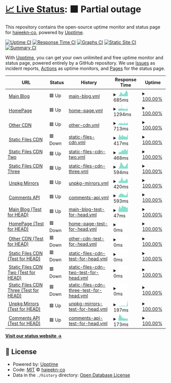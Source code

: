 # [📈 Live Status](https://webstatus.slqwq.cn): <!--live status--> **🟧 Partial outage**

This repository contains the open-source uptime monitor and status page for [hajeekn-co](https://webstatus.slqwq.cn), powered by [Upptime](https://github.com/upptime/upptime).

[![Uptime CI](https://github.com/hajeekn-co/testweb/workflows/Uptime%20CI/badge.svg)](https://github.com/upptime/upptime/actions?query=workflow%3A%22Uptime+CI%22)
[![Response Time CI](https://github.com/hajeekn-co/testweb/workflows/Response%20Time%20CI/badge.svg)](https://github.com/upptime/upptime/actions?query=workflow%3A%22Response+Time+CI%22)
[![Graphs CI](https://github.com/hajeekn-co/testweb/workflows/Graphs%20CI/badge.svg)](https://github.com/upptime/upptime/actions?query=workflow%3A%22Graphs+CI%22)
[![Static Site CI](https://github.com/hajeekn-co/testweb/workflows/Static%20Site%20CI/badge.svg)](https://github.com/upptime/upptime/actions?query=workflow%3A%22Static+Site+CI%22)
[![Summary CI](https://github.com/hajeekn-co/testweb/workflows/Summary%20CI/badge.svg)](https://github.com/upptime/upptime/actions?query=workflow%3A%22Summary+CI%22)

With [Upptime](https://upptime.js.org), you can get your own unlimited and free uptime monitor and status page, powered entirely by a GitHub repository. We use [Issues](https://github.com/hajeekn-co/testweb/issues) as incident reports, [Actions](https://github.com/hajeekn-co/testweb/actions) as uptime monitors, and [Pages](https://webstatus.slqwq.cn) for the status page.

<!--start: status pages-->
<!-- This summary is generated by Upptime (https://github.com/upptime/upptime) -->
<!-- Do not edit this manually, your changes will be overwritten -->
<!-- prettier-ignore -->
| URL | Status | History | Response Time | Uptime |
| --- | ------ | ------- | ------------- | ------ |
| <img alt="" src="https://favicons.githubusercontent.com/blog.slqwq.cn" height="13"> [Main Blog](https://blog.slqwq.cn) | 🟩 Up | [main-blog.yml](https://github.com/hajeekn-co/testweb/commits/HEAD/history/main-blog.yml) | <details><summary><img alt="Response time graph" src="./graphs/main-blog/response-time-week.png" height="20"> 685ms</summary><br><a href="https://webstatus.slqwq.cn/history/main-blog"><img alt="Response time 662" src="https://img.shields.io/endpoint?url=https%3A%2F%2Fraw.githubusercontent.com%2Fhajeekn-co%2Ftestweb%2FHEAD%2Fapi%2Fmain-blog%2Fresponse-time.json"></a><br><a href="https://webstatus.slqwq.cn/history/main-blog"><img alt="24-hour response time 719" src="https://img.shields.io/endpoint?url=https%3A%2F%2Fraw.githubusercontent.com%2Fhajeekn-co%2Ftestweb%2FHEAD%2Fapi%2Fmain-blog%2Fresponse-time-day.json"></a><br><a href="https://webstatus.slqwq.cn/history/main-blog"><img alt="7-day response time 685" src="https://img.shields.io/endpoint?url=https%3A%2F%2Fraw.githubusercontent.com%2Fhajeekn-co%2Ftestweb%2FHEAD%2Fapi%2Fmain-blog%2Fresponse-time-week.json"></a><br><a href="https://webstatus.slqwq.cn/history/main-blog"><img alt="30-day response time 643" src="https://img.shields.io/endpoint?url=https%3A%2F%2Fraw.githubusercontent.com%2Fhajeekn-co%2Ftestweb%2FHEAD%2Fapi%2Fmain-blog%2Fresponse-time-month.json"></a><br><a href="https://webstatus.slqwq.cn/history/main-blog"><img alt="1-year response time 662" src="https://img.shields.io/endpoint?url=https%3A%2F%2Fraw.githubusercontent.com%2Fhajeekn-co%2Ftestweb%2FHEAD%2Fapi%2Fmain-blog%2Fresponse-time-year.json"></a></details> | <details><summary><a href="https://webstatus.slqwq.cn/history/main-blog">100.00%</a></summary><a href="https://webstatus.slqwq.cn/history/main-blog"><img alt="All-time uptime 100.00%" src="https://img.shields.io/endpoint?url=https%3A%2F%2Fraw.githubusercontent.com%2Fhajeekn-co%2Ftestweb%2FHEAD%2Fapi%2Fmain-blog%2Fuptime.json"></a><br><a href="https://webstatus.slqwq.cn/history/main-blog"><img alt="24-hour uptime 100.00%" src="https://img.shields.io/endpoint?url=https%3A%2F%2Fraw.githubusercontent.com%2Fhajeekn-co%2Ftestweb%2FHEAD%2Fapi%2Fmain-blog%2Fuptime-day.json"></a><br><a href="https://webstatus.slqwq.cn/history/main-blog"><img alt="7-day uptime 100.00%" src="https://img.shields.io/endpoint?url=https%3A%2F%2Fraw.githubusercontent.com%2Fhajeekn-co%2Ftestweb%2FHEAD%2Fapi%2Fmain-blog%2Fuptime-week.json"></a><br><a href="https://webstatus.slqwq.cn/history/main-blog"><img alt="30-day uptime 100.00%" src="https://img.shields.io/endpoint?url=https%3A%2F%2Fraw.githubusercontent.com%2Fhajeekn-co%2Ftestweb%2FHEAD%2Fapi%2Fmain-blog%2Fuptime-month.json"></a><br><a href="https://webstatus.slqwq.cn/history/main-blog"><img alt="1-year uptime 100.00%" src="https://img.shields.io/endpoint?url=https%3A%2F%2Fraw.githubusercontent.com%2Fhajeekn-co%2Ftestweb%2FHEAD%2Fapi%2Fmain-blog%2Fuptime-year.json"></a></details>
| <img alt="" src="https://favicons.githubusercontent.com/slqwq.cn" height="13"> [HomePage](https://slqwq.cn) | 🟩 Up | [home-page.yml](https://github.com/hajeekn-co/testweb/commits/HEAD/history/home-page.yml) | <details><summary><img alt="Response time graph" src="./graphs/home-page/response-time-week.png" height="20"> 1294ms</summary><br><a href="https://webstatus.slqwq.cn/history/home-page"><img alt="Response time 1297" src="https://img.shields.io/endpoint?url=https%3A%2F%2Fraw.githubusercontent.com%2Fhajeekn-co%2Ftestweb%2FHEAD%2Fapi%2Fhome-page%2Fresponse-time.json"></a><br><a href="https://webstatus.slqwq.cn/history/home-page"><img alt="24-hour response time 1487" src="https://img.shields.io/endpoint?url=https%3A%2F%2Fraw.githubusercontent.com%2Fhajeekn-co%2Ftestweb%2FHEAD%2Fapi%2Fhome-page%2Fresponse-time-day.json"></a><br><a href="https://webstatus.slqwq.cn/history/home-page"><img alt="7-day response time 1294" src="https://img.shields.io/endpoint?url=https%3A%2F%2Fraw.githubusercontent.com%2Fhajeekn-co%2Ftestweb%2FHEAD%2Fapi%2Fhome-page%2Fresponse-time-week.json"></a><br><a href="https://webstatus.slqwq.cn/history/home-page"><img alt="30-day response time 1351" src="https://img.shields.io/endpoint?url=https%3A%2F%2Fraw.githubusercontent.com%2Fhajeekn-co%2Ftestweb%2FHEAD%2Fapi%2Fhome-page%2Fresponse-time-month.json"></a><br><a href="https://webstatus.slqwq.cn/history/home-page"><img alt="1-year response time 1297" src="https://img.shields.io/endpoint?url=https%3A%2F%2Fraw.githubusercontent.com%2Fhajeekn-co%2Ftestweb%2FHEAD%2Fapi%2Fhome-page%2Fresponse-time-year.json"></a></details> | <details><summary><a href="https://webstatus.slqwq.cn/history/home-page">100.00%</a></summary><a href="https://webstatus.slqwq.cn/history/home-page"><img alt="All-time uptime 100.00%" src="https://img.shields.io/endpoint?url=https%3A%2F%2Fraw.githubusercontent.com%2Fhajeekn-co%2Ftestweb%2FHEAD%2Fapi%2Fhome-page%2Fuptime.json"></a><br><a href="https://webstatus.slqwq.cn/history/home-page"><img alt="24-hour uptime 100.00%" src="https://img.shields.io/endpoint?url=https%3A%2F%2Fraw.githubusercontent.com%2Fhajeekn-co%2Ftestweb%2FHEAD%2Fapi%2Fhome-page%2Fuptime-day.json"></a><br><a href="https://webstatus.slqwq.cn/history/home-page"><img alt="7-day uptime 100.00%" src="https://img.shields.io/endpoint?url=https%3A%2F%2Fraw.githubusercontent.com%2Fhajeekn-co%2Ftestweb%2FHEAD%2Fapi%2Fhome-page%2Fuptime-week.json"></a><br><a href="https://webstatus.slqwq.cn/history/home-page"><img alt="30-day uptime 100.00%" src="https://img.shields.io/endpoint?url=https%3A%2F%2Fraw.githubusercontent.com%2Fhajeekn-co%2Ftestweb%2FHEAD%2Fapi%2Fhome-page%2Fuptime-month.json"></a><br><a href="https://webstatus.slqwq.cn/history/home-page"><img alt="1-year uptime 100.00%" src="https://img.shields.io/endpoint?url=https%3A%2F%2Fraw.githubusercontent.com%2Fhajeekn-co%2Ftestweb%2FHEAD%2Fapi%2Fhome-page%2Fuptime-year.json"></a></details>
| <img alt="" src="https://favicons.githubusercontent.com/moecdn.slqwq.cn" height="13"> [Other CDN](https://moecdn.slqwq.cn) | 🟩 Up | [other-cdn.yml](https://github.com/hajeekn-co/testweb/commits/HEAD/history/other-cdn.yml) | <details><summary><img alt="Response time graph" src="./graphs/other-cdn/response-time-week.png" height="20"> 713ms</summary><br><a href="https://webstatus.slqwq.cn/history/other-cdn"><img alt="Response time 736" src="https://img.shields.io/endpoint?url=https%3A%2F%2Fraw.githubusercontent.com%2Fhajeekn-co%2Ftestweb%2FHEAD%2Fapi%2Fother-cdn%2Fresponse-time.json"></a><br><a href="https://webstatus.slqwq.cn/history/other-cdn"><img alt="24-hour response time 790" src="https://img.shields.io/endpoint?url=https%3A%2F%2Fraw.githubusercontent.com%2Fhajeekn-co%2Ftestweb%2FHEAD%2Fapi%2Fother-cdn%2Fresponse-time-day.json"></a><br><a href="https://webstatus.slqwq.cn/history/other-cdn"><img alt="7-day response time 713" src="https://img.shields.io/endpoint?url=https%3A%2F%2Fraw.githubusercontent.com%2Fhajeekn-co%2Ftestweb%2FHEAD%2Fapi%2Fother-cdn%2Fresponse-time-week.json"></a><br><a href="https://webstatus.slqwq.cn/history/other-cdn"><img alt="30-day response time 689" src="https://img.shields.io/endpoint?url=https%3A%2F%2Fraw.githubusercontent.com%2Fhajeekn-co%2Ftestweb%2FHEAD%2Fapi%2Fother-cdn%2Fresponse-time-month.json"></a><br><a href="https://webstatus.slqwq.cn/history/other-cdn"><img alt="1-year response time 736" src="https://img.shields.io/endpoint?url=https%3A%2F%2Fraw.githubusercontent.com%2Fhajeekn-co%2Ftestweb%2FHEAD%2Fapi%2Fother-cdn%2Fresponse-time-year.json"></a></details> | <details><summary><a href="https://webstatus.slqwq.cn/history/other-cdn">100.00%</a></summary><a href="https://webstatus.slqwq.cn/history/other-cdn"><img alt="All-time uptime 100.00%" src="https://img.shields.io/endpoint?url=https%3A%2F%2Fraw.githubusercontent.com%2Fhajeekn-co%2Ftestweb%2FHEAD%2Fapi%2Fother-cdn%2Fuptime.json"></a><br><a href="https://webstatus.slqwq.cn/history/other-cdn"><img alt="24-hour uptime 100.00%" src="https://img.shields.io/endpoint?url=https%3A%2F%2Fraw.githubusercontent.com%2Fhajeekn-co%2Ftestweb%2FHEAD%2Fapi%2Fother-cdn%2Fuptime-day.json"></a><br><a href="https://webstatus.slqwq.cn/history/other-cdn"><img alt="7-day uptime 100.00%" src="https://img.shields.io/endpoint?url=https%3A%2F%2Fraw.githubusercontent.com%2Fhajeekn-co%2Ftestweb%2FHEAD%2Fapi%2Fother-cdn%2Fuptime-week.json"></a><br><a href="https://webstatus.slqwq.cn/history/other-cdn"><img alt="30-day uptime 100.00%" src="https://img.shields.io/endpoint?url=https%3A%2F%2Fraw.githubusercontent.com%2Fhajeekn-co%2Ftestweb%2FHEAD%2Fapi%2Fother-cdn%2Fuptime-month.json"></a><br><a href="https://webstatus.slqwq.cn/history/other-cdn"><img alt="1-year uptime 100.00%" src="https://img.shields.io/endpoint?url=https%3A%2F%2Fraw.githubusercontent.com%2Fhajeekn-co%2Ftestweb%2FHEAD%2Fapi%2Fother-cdn%2Fuptime-year.json"></a></details>
| <img alt="" src="https://favicons.githubusercontent.com/static.slqwq.cn" height="13"> [Static Files CDN](https://static.slqwq.cn) | 🟥 Down | [static-files-cdn.yml](https://github.com/hajeekn-co/testweb/commits/HEAD/history/static-files-cdn.yml) | <details><summary><img alt="Response time graph" src="./graphs/static-files-cdn/response-time-week.png" height="20"> 417ms</summary><br><a href="https://webstatus.slqwq.cn/history/static-files-cdn"><img alt="Response time 601" src="https://img.shields.io/endpoint?url=https%3A%2F%2Fraw.githubusercontent.com%2Fhajeekn-co%2Ftestweb%2FHEAD%2Fapi%2Fstatic-files-cdn%2Fresponse-time.json"></a><br><a href="https://webstatus.slqwq.cn/history/static-files-cdn"><img alt="24-hour response time 630" src="https://img.shields.io/endpoint?url=https%3A%2F%2Fraw.githubusercontent.com%2Fhajeekn-co%2Ftestweb%2FHEAD%2Fapi%2Fstatic-files-cdn%2Fresponse-time-day.json"></a><br><a href="https://webstatus.slqwq.cn/history/static-files-cdn"><img alt="7-day response time 417" src="https://img.shields.io/endpoint?url=https%3A%2F%2Fraw.githubusercontent.com%2Fhajeekn-co%2Ftestweb%2FHEAD%2Fapi%2Fstatic-files-cdn%2Fresponse-time-week.json"></a><br><a href="https://webstatus.slqwq.cn/history/static-files-cdn"><img alt="30-day response time 545" src="https://img.shields.io/endpoint?url=https%3A%2F%2Fraw.githubusercontent.com%2Fhajeekn-co%2Ftestweb%2FHEAD%2Fapi%2Fstatic-files-cdn%2Fresponse-time-month.json"></a><br><a href="https://webstatus.slqwq.cn/history/static-files-cdn"><img alt="1-year response time 601" src="https://img.shields.io/endpoint?url=https%3A%2F%2Fraw.githubusercontent.com%2Fhajeekn-co%2Ftestweb%2FHEAD%2Fapi%2Fstatic-files-cdn%2Fresponse-time-year.json"></a></details> | <details><summary><a href="https://webstatus.slqwq.cn/history/static-files-cdn">100.00%</a></summary><a href="https://webstatus.slqwq.cn/history/static-files-cdn"><img alt="All-time uptime 100.00%" src="https://img.shields.io/endpoint?url=https%3A%2F%2Fraw.githubusercontent.com%2Fhajeekn-co%2Ftestweb%2FHEAD%2Fapi%2Fstatic-files-cdn%2Fuptime.json"></a><br><a href="https://webstatus.slqwq.cn/history/static-files-cdn"><img alt="24-hour uptime 100.00%" src="https://img.shields.io/endpoint?url=https%3A%2F%2Fraw.githubusercontent.com%2Fhajeekn-co%2Ftestweb%2FHEAD%2Fapi%2Fstatic-files-cdn%2Fuptime-day.json"></a><br><a href="https://webstatus.slqwq.cn/history/static-files-cdn"><img alt="7-day uptime 100.00%" src="https://img.shields.io/endpoint?url=https%3A%2F%2Fraw.githubusercontent.com%2Fhajeekn-co%2Ftestweb%2FHEAD%2Fapi%2Fstatic-files-cdn%2Fuptime-week.json"></a><br><a href="https://webstatus.slqwq.cn/history/static-files-cdn"><img alt="30-day uptime 100.00%" src="https://img.shields.io/endpoint?url=https%3A%2F%2Fraw.githubusercontent.com%2Fhajeekn-co%2Ftestweb%2FHEAD%2Fapi%2Fstatic-files-cdn%2Fuptime-month.json"></a><br><a href="https://webstatus.slqwq.cn/history/static-files-cdn"><img alt="1-year uptime 100.00%" src="https://img.shields.io/endpoint?url=https%3A%2F%2Fraw.githubusercontent.com%2Fhajeekn-co%2Ftestweb%2FHEAD%2Fapi%2Fstatic-files-cdn%2Fuptime-year.json"></a></details>
| <img alt="" src="https://favicons.githubusercontent.com/static-2.slqwq.cn" height="13"> [Static Files CDN Two](https://static-2.slqwq.cn) | 🟩 Up | [static-files-cdn-two.yml](https://github.com/hajeekn-co/testweb/commits/HEAD/history/static-files-cdn-two.yml) | <details><summary><img alt="Response time graph" src="./graphs/static-files-cdn-two/response-time-week.png" height="20"> 468ms</summary><br><a href="https://webstatus.slqwq.cn/history/static-files-cdn-two"><img alt="Response time 644" src="https://img.shields.io/endpoint?url=https%3A%2F%2Fraw.githubusercontent.com%2Fhajeekn-co%2Ftestweb%2FHEAD%2Fapi%2Fstatic-files-cdn-two%2Fresponse-time.json"></a><br><a href="https://webstatus.slqwq.cn/history/static-files-cdn-two"><img alt="24-hour response time 711" src="https://img.shields.io/endpoint?url=https%3A%2F%2Fraw.githubusercontent.com%2Fhajeekn-co%2Ftestweb%2FHEAD%2Fapi%2Fstatic-files-cdn-two%2Fresponse-time-day.json"></a><br><a href="https://webstatus.slqwq.cn/history/static-files-cdn-two"><img alt="7-day response time 468" src="https://img.shields.io/endpoint?url=https%3A%2F%2Fraw.githubusercontent.com%2Fhajeekn-co%2Ftestweb%2FHEAD%2Fapi%2Fstatic-files-cdn-two%2Fresponse-time-week.json"></a><br><a href="https://webstatus.slqwq.cn/history/static-files-cdn-two"><img alt="30-day response time 599" src="https://img.shields.io/endpoint?url=https%3A%2F%2Fraw.githubusercontent.com%2Fhajeekn-co%2Ftestweb%2FHEAD%2Fapi%2Fstatic-files-cdn-two%2Fresponse-time-month.json"></a><br><a href="https://webstatus.slqwq.cn/history/static-files-cdn-two"><img alt="1-year response time 644" src="https://img.shields.io/endpoint?url=https%3A%2F%2Fraw.githubusercontent.com%2Fhajeekn-co%2Ftestweb%2FHEAD%2Fapi%2Fstatic-files-cdn-two%2Fresponse-time-year.json"></a></details> | <details><summary><a href="https://webstatus.slqwq.cn/history/static-files-cdn-two">100.00%</a></summary><a href="https://webstatus.slqwq.cn/history/static-files-cdn-two"><img alt="All-time uptime 100.00%" src="https://img.shields.io/endpoint?url=https%3A%2F%2Fraw.githubusercontent.com%2Fhajeekn-co%2Ftestweb%2FHEAD%2Fapi%2Fstatic-files-cdn-two%2Fuptime.json"></a><br><a href="https://webstatus.slqwq.cn/history/static-files-cdn-two"><img alt="24-hour uptime 100.00%" src="https://img.shields.io/endpoint?url=https%3A%2F%2Fraw.githubusercontent.com%2Fhajeekn-co%2Ftestweb%2FHEAD%2Fapi%2Fstatic-files-cdn-two%2Fuptime-day.json"></a><br><a href="https://webstatus.slqwq.cn/history/static-files-cdn-two"><img alt="7-day uptime 100.00%" src="https://img.shields.io/endpoint?url=https%3A%2F%2Fraw.githubusercontent.com%2Fhajeekn-co%2Ftestweb%2FHEAD%2Fapi%2Fstatic-files-cdn-two%2Fuptime-week.json"></a><br><a href="https://webstatus.slqwq.cn/history/static-files-cdn-two"><img alt="30-day uptime 100.00%" src="https://img.shields.io/endpoint?url=https%3A%2F%2Fraw.githubusercontent.com%2Fhajeekn-co%2Ftestweb%2FHEAD%2Fapi%2Fstatic-files-cdn-two%2Fuptime-month.json"></a><br><a href="https://webstatus.slqwq.cn/history/static-files-cdn-two"><img alt="1-year uptime 100.00%" src="https://img.shields.io/endpoint?url=https%3A%2F%2Fraw.githubusercontent.com%2Fhajeekn-co%2Ftestweb%2FHEAD%2Fapi%2Fstatic-files-cdn-two%2Fuptime-year.json"></a></details>
| <img alt="" src="https://favicons.githubusercontent.com/static-3.slqwq.cn" height="13"> [Static Files CDN Three](https://static-3.slqwq.cn) | 🟩 Up | [static-files-cdn-three.yml](https://github.com/hajeekn-co/testweb/commits/HEAD/history/static-files-cdn-three.yml) | <details><summary><img alt="Response time graph" src="./graphs/static-files-cdn-three/response-time-week.png" height="20"> 594ms</summary><br><a href="https://webstatus.slqwq.cn/history/static-files-cdn-three"><img alt="Response time 499" src="https://img.shields.io/endpoint?url=https%3A%2F%2Fraw.githubusercontent.com%2Fhajeekn-co%2Ftestweb%2FHEAD%2Fapi%2Fstatic-files-cdn-three%2Fresponse-time.json"></a><br><a href="https://webstatus.slqwq.cn/history/static-files-cdn-three"><img alt="24-hour response time 895" src="https://img.shields.io/endpoint?url=https%3A%2F%2Fraw.githubusercontent.com%2Fhajeekn-co%2Ftestweb%2FHEAD%2Fapi%2Fstatic-files-cdn-three%2Fresponse-time-day.json"></a><br><a href="https://webstatus.slqwq.cn/history/static-files-cdn-three"><img alt="7-day response time 594" src="https://img.shields.io/endpoint?url=https%3A%2F%2Fraw.githubusercontent.com%2Fhajeekn-co%2Ftestweb%2FHEAD%2Fapi%2Fstatic-files-cdn-three%2Fresponse-time-week.json"></a><br><a href="https://webstatus.slqwq.cn/history/static-files-cdn-three"><img alt="30-day response time 460" src="https://img.shields.io/endpoint?url=https%3A%2F%2Fraw.githubusercontent.com%2Fhajeekn-co%2Ftestweb%2FHEAD%2Fapi%2Fstatic-files-cdn-three%2Fresponse-time-month.json"></a><br><a href="https://webstatus.slqwq.cn/history/static-files-cdn-three"><img alt="1-year response time 499" src="https://img.shields.io/endpoint?url=https%3A%2F%2Fraw.githubusercontent.com%2Fhajeekn-co%2Ftestweb%2FHEAD%2Fapi%2Fstatic-files-cdn-three%2Fresponse-time-year.json"></a></details> | <details><summary><a href="https://webstatus.slqwq.cn/history/static-files-cdn-three">100.00%</a></summary><a href="https://webstatus.slqwq.cn/history/static-files-cdn-three"><img alt="All-time uptime 100.00%" src="https://img.shields.io/endpoint?url=https%3A%2F%2Fraw.githubusercontent.com%2Fhajeekn-co%2Ftestweb%2FHEAD%2Fapi%2Fstatic-files-cdn-three%2Fuptime.json"></a><br><a href="https://webstatus.slqwq.cn/history/static-files-cdn-three"><img alt="24-hour uptime 100.00%" src="https://img.shields.io/endpoint?url=https%3A%2F%2Fraw.githubusercontent.com%2Fhajeekn-co%2Ftestweb%2FHEAD%2Fapi%2Fstatic-files-cdn-three%2Fuptime-day.json"></a><br><a href="https://webstatus.slqwq.cn/history/static-files-cdn-three"><img alt="7-day uptime 100.00%" src="https://img.shields.io/endpoint?url=https%3A%2F%2Fraw.githubusercontent.com%2Fhajeekn-co%2Ftestweb%2FHEAD%2Fapi%2Fstatic-files-cdn-three%2Fuptime-week.json"></a><br><a href="https://webstatus.slqwq.cn/history/static-files-cdn-three"><img alt="30-day uptime 100.00%" src="https://img.shields.io/endpoint?url=https%3A%2F%2Fraw.githubusercontent.com%2Fhajeekn-co%2Ftestweb%2FHEAD%2Fapi%2Fstatic-files-cdn-three%2Fuptime-month.json"></a><br><a href="https://webstatus.slqwq.cn/history/static-files-cdn-three"><img alt="1-year uptime 100.00%" src="https://img.shields.io/endpoint?url=https%3A%2F%2Fraw.githubusercontent.com%2Fhajeekn-co%2Ftestweb%2FHEAD%2Fapi%2Fstatic-files-cdn-three%2Fuptime-year.json"></a></details>
| <img alt="" src="https://favicons.githubusercontent.com/unpkg.slqwq.cn" height="13"> [Unpkg Mirrors](https://unpkg.slqwq.cn) | 🟩 Up | [unpkg-mirrors.yml](https://github.com/hajeekn-co/testweb/commits/HEAD/history/unpkg-mirrors.yml) | <details><summary><img alt="Response time graph" src="./graphs/unpkg-mirrors/response-time-week.png" height="20"> 420ms</summary><br><a href="https://webstatus.slqwq.cn/history/unpkg-mirrors"><img alt="Response time 493" src="https://img.shields.io/endpoint?url=https%3A%2F%2Fraw.githubusercontent.com%2Fhajeekn-co%2Ftestweb%2FHEAD%2Fapi%2Funpkg-mirrors%2Fresponse-time.json"></a><br><a href="https://webstatus.slqwq.cn/history/unpkg-mirrors"><img alt="24-hour response time 364" src="https://img.shields.io/endpoint?url=https%3A%2F%2Fraw.githubusercontent.com%2Fhajeekn-co%2Ftestweb%2FHEAD%2Fapi%2Funpkg-mirrors%2Fresponse-time-day.json"></a><br><a href="https://webstatus.slqwq.cn/history/unpkg-mirrors"><img alt="7-day response time 420" src="https://img.shields.io/endpoint?url=https%3A%2F%2Fraw.githubusercontent.com%2Fhajeekn-co%2Ftestweb%2FHEAD%2Fapi%2Funpkg-mirrors%2Fresponse-time-week.json"></a><br><a href="https://webstatus.slqwq.cn/history/unpkg-mirrors"><img alt="30-day response time 471" src="https://img.shields.io/endpoint?url=https%3A%2F%2Fraw.githubusercontent.com%2Fhajeekn-co%2Ftestweb%2FHEAD%2Fapi%2Funpkg-mirrors%2Fresponse-time-month.json"></a><br><a href="https://webstatus.slqwq.cn/history/unpkg-mirrors"><img alt="1-year response time 493" src="https://img.shields.io/endpoint?url=https%3A%2F%2Fraw.githubusercontent.com%2Fhajeekn-co%2Ftestweb%2FHEAD%2Fapi%2Funpkg-mirrors%2Fresponse-time-year.json"></a></details> | <details><summary><a href="https://webstatus.slqwq.cn/history/unpkg-mirrors">100.00%</a></summary><a href="https://webstatus.slqwq.cn/history/unpkg-mirrors"><img alt="All-time uptime 100.00%" src="https://img.shields.io/endpoint?url=https%3A%2F%2Fraw.githubusercontent.com%2Fhajeekn-co%2Ftestweb%2FHEAD%2Fapi%2Funpkg-mirrors%2Fuptime.json"></a><br><a href="https://webstatus.slqwq.cn/history/unpkg-mirrors"><img alt="24-hour uptime 100.00%" src="https://img.shields.io/endpoint?url=https%3A%2F%2Fraw.githubusercontent.com%2Fhajeekn-co%2Ftestweb%2FHEAD%2Fapi%2Funpkg-mirrors%2Fuptime-day.json"></a><br><a href="https://webstatus.slqwq.cn/history/unpkg-mirrors"><img alt="7-day uptime 100.00%" src="https://img.shields.io/endpoint?url=https%3A%2F%2Fraw.githubusercontent.com%2Fhajeekn-co%2Ftestweb%2FHEAD%2Fapi%2Funpkg-mirrors%2Fuptime-week.json"></a><br><a href="https://webstatus.slqwq.cn/history/unpkg-mirrors"><img alt="30-day uptime 100.00%" src="https://img.shields.io/endpoint?url=https%3A%2F%2Fraw.githubusercontent.com%2Fhajeekn-co%2Ftestweb%2FHEAD%2Fapi%2Funpkg-mirrors%2Fuptime-month.json"></a><br><a href="https://webstatus.slqwq.cn/history/unpkg-mirrors"><img alt="1-year uptime 100.00%" src="https://img.shields.io/endpoint?url=https%3A%2F%2Fraw.githubusercontent.com%2Fhajeekn-co%2Ftestweb%2FHEAD%2Fapi%2Funpkg-mirrors%2Fuptime-year.json"></a></details>
| <img alt="" src="https://favicons.githubusercontent.com/comments.api.slqwq.cn" height="13"> [Comments API](https://comments.api.slqwq.cn) | 🟩 Up | [comments-api.yml](https://github.com/hajeekn-co/testweb/commits/HEAD/history/comments-api.yml) | <details><summary><img alt="Response time graph" src="./graphs/comments-api/response-time-week.png" height="20"> 593ms</summary><br><a href="https://webstatus.slqwq.cn/history/comments-api"><img alt="Response time 2011" src="https://img.shields.io/endpoint?url=https%3A%2F%2Fraw.githubusercontent.com%2Fhajeekn-co%2Ftestweb%2FHEAD%2Fapi%2Fcomments-api%2Fresponse-time.json"></a><br><a href="https://webstatus.slqwq.cn/history/comments-api"><img alt="24-hour response time 1041" src="https://img.shields.io/endpoint?url=https%3A%2F%2Fraw.githubusercontent.com%2Fhajeekn-co%2Ftestweb%2FHEAD%2Fapi%2Fcomments-api%2Fresponse-time-day.json"></a><br><a href="https://webstatus.slqwq.cn/history/comments-api"><img alt="7-day response time 593" src="https://img.shields.io/endpoint?url=https%3A%2F%2Fraw.githubusercontent.com%2Fhajeekn-co%2Ftestweb%2FHEAD%2Fapi%2Fcomments-api%2Fresponse-time-week.json"></a><br><a href="https://webstatus.slqwq.cn/history/comments-api"><img alt="30-day response time 1778" src="https://img.shields.io/endpoint?url=https%3A%2F%2Fraw.githubusercontent.com%2Fhajeekn-co%2Ftestweb%2FHEAD%2Fapi%2Fcomments-api%2Fresponse-time-month.json"></a><br><a href="https://webstatus.slqwq.cn/history/comments-api"><img alt="1-year response time 2011" src="https://img.shields.io/endpoint?url=https%3A%2F%2Fraw.githubusercontent.com%2Fhajeekn-co%2Ftestweb%2FHEAD%2Fapi%2Fcomments-api%2Fresponse-time-year.json"></a></details> | <details><summary><a href="https://webstatus.slqwq.cn/history/comments-api">100.00%</a></summary><a href="https://webstatus.slqwq.cn/history/comments-api"><img alt="All-time uptime 100.00%" src="https://img.shields.io/endpoint?url=https%3A%2F%2Fraw.githubusercontent.com%2Fhajeekn-co%2Ftestweb%2FHEAD%2Fapi%2Fcomments-api%2Fuptime.json"></a><br><a href="https://webstatus.slqwq.cn/history/comments-api"><img alt="24-hour uptime 100.00%" src="https://img.shields.io/endpoint?url=https%3A%2F%2Fraw.githubusercontent.com%2Fhajeekn-co%2Ftestweb%2FHEAD%2Fapi%2Fcomments-api%2Fuptime-day.json"></a><br><a href="https://webstatus.slqwq.cn/history/comments-api"><img alt="7-day uptime 100.00%" src="https://img.shields.io/endpoint?url=https%3A%2F%2Fraw.githubusercontent.com%2Fhajeekn-co%2Ftestweb%2FHEAD%2Fapi%2Fcomments-api%2Fuptime-week.json"></a><br><a href="https://webstatus.slqwq.cn/history/comments-api"><img alt="30-day uptime 100.00%" src="https://img.shields.io/endpoint?url=https%3A%2F%2Fraw.githubusercontent.com%2Fhajeekn-co%2Ftestweb%2FHEAD%2Fapi%2Fcomments-api%2Fuptime-month.json"></a><br><a href="https://webstatus.slqwq.cn/history/comments-api"><img alt="1-year uptime 100.00%" src="https://img.shields.io/endpoint?url=https%3A%2F%2Fraw.githubusercontent.com%2Fhajeekn-co%2Ftestweb%2FHEAD%2Fapi%2Fcomments-api%2Fuptime-year.json"></a></details>
| <img alt="" src="https://favicons.githubusercontent.com/blog.slqwq.cn" height="13"> [Main Blog (Test for HEAD)](https://blog.slqwq.cn) | 🟩 Up | [main-blog-test-for-head.yml](https://github.com/hajeekn-co/testweb/commits/HEAD/history/main-blog-test-for-head.yml) | <details><summary><img alt="Response time graph" src="./graphs/main-blog-test-for-head/response-time-week.png" height="20"> 47ms</summary><br><a href="https://webstatus.slqwq.cn/history/main-blog-test-for-head"><img alt="Response time 59" src="https://img.shields.io/endpoint?url=https%3A%2F%2Fraw.githubusercontent.com%2Fhajeekn-co%2Ftestweb%2FHEAD%2Fapi%2Fmain-blog-test-for-head%2Fresponse-time.json"></a><br><a href="https://webstatus.slqwq.cn/history/main-blog-test-for-head"><img alt="24-hour response time 44" src="https://img.shields.io/endpoint?url=https%3A%2F%2Fraw.githubusercontent.com%2Fhajeekn-co%2Ftestweb%2FHEAD%2Fapi%2Fmain-blog-test-for-head%2Fresponse-time-day.json"></a><br><a href="https://webstatus.slqwq.cn/history/main-blog-test-for-head"><img alt="7-day response time 47" src="https://img.shields.io/endpoint?url=https%3A%2F%2Fraw.githubusercontent.com%2Fhajeekn-co%2Ftestweb%2FHEAD%2Fapi%2Fmain-blog-test-for-head%2Fresponse-time-week.json"></a><br><a href="https://webstatus.slqwq.cn/history/main-blog-test-for-head"><img alt="30-day response time 51" src="https://img.shields.io/endpoint?url=https%3A%2F%2Fraw.githubusercontent.com%2Fhajeekn-co%2Ftestweb%2FHEAD%2Fapi%2Fmain-blog-test-for-head%2Fresponse-time-month.json"></a><br><a href="https://webstatus.slqwq.cn/history/main-blog-test-for-head"><img alt="1-year response time 59" src="https://img.shields.io/endpoint?url=https%3A%2F%2Fraw.githubusercontent.com%2Fhajeekn-co%2Ftestweb%2FHEAD%2Fapi%2Fmain-blog-test-for-head%2Fresponse-time-year.json"></a></details> | <details><summary><a href="https://webstatus.slqwq.cn/history/main-blog-test-for-head">100.00%</a></summary><a href="https://webstatus.slqwq.cn/history/main-blog-test-for-head"><img alt="All-time uptime 100.00%" src="https://img.shields.io/endpoint?url=https%3A%2F%2Fraw.githubusercontent.com%2Fhajeekn-co%2Ftestweb%2FHEAD%2Fapi%2Fmain-blog-test-for-head%2Fuptime.json"></a><br><a href="https://webstatus.slqwq.cn/history/main-blog-test-for-head"><img alt="24-hour uptime 100.00%" src="https://img.shields.io/endpoint?url=https%3A%2F%2Fraw.githubusercontent.com%2Fhajeekn-co%2Ftestweb%2FHEAD%2Fapi%2Fmain-blog-test-for-head%2Fuptime-day.json"></a><br><a href="https://webstatus.slqwq.cn/history/main-blog-test-for-head"><img alt="7-day uptime 100.00%" src="https://img.shields.io/endpoint?url=https%3A%2F%2Fraw.githubusercontent.com%2Fhajeekn-co%2Ftestweb%2FHEAD%2Fapi%2Fmain-blog-test-for-head%2Fuptime-week.json"></a><br><a href="https://webstatus.slqwq.cn/history/main-blog-test-for-head"><img alt="30-day uptime 100.00%" src="https://img.shields.io/endpoint?url=https%3A%2F%2Fraw.githubusercontent.com%2Fhajeekn-co%2Ftestweb%2FHEAD%2Fapi%2Fmain-blog-test-for-head%2Fuptime-month.json"></a><br><a href="https://webstatus.slqwq.cn/history/main-blog-test-for-head"><img alt="1-year uptime 100.00%" src="https://img.shields.io/endpoint?url=https%3A%2F%2Fraw.githubusercontent.com%2Fhajeekn-co%2Ftestweb%2FHEAD%2Fapi%2Fmain-blog-test-for-head%2Fuptime-year.json"></a></details>
| <img alt="" src="https://favicons.githubusercontent.com/slqwq.cn" height="13"> [HomePage (Test for HEAD)](https://slqwq.cn) | 🟥 Down | [home-page-test-for-head.yml](https://github.com/hajeekn-co/testweb/commits/HEAD/history/home-page-test-for-head.yml) | <details><summary><img alt="Response time graph" src="./graphs/home-page-test-for-head/response-time-week.png" height="20"> 0ms</summary><br><a href="https://webstatus.slqwq.cn/history/home-page-test-for-head"><img alt="Response time 0" src="https://img.shields.io/endpoint?url=https%3A%2F%2Fraw.githubusercontent.com%2Fhajeekn-co%2Ftestweb%2FHEAD%2Fapi%2Fhome-page-test-for-head%2Fresponse-time.json"></a><br><a href="https://webstatus.slqwq.cn/history/home-page-test-for-head"><img alt="24-hour response time 0" src="https://img.shields.io/endpoint?url=https%3A%2F%2Fraw.githubusercontent.com%2Fhajeekn-co%2Ftestweb%2FHEAD%2Fapi%2Fhome-page-test-for-head%2Fresponse-time-day.json"></a><br><a href="https://webstatus.slqwq.cn/history/home-page-test-for-head"><img alt="7-day response time 0" src="https://img.shields.io/endpoint?url=https%3A%2F%2Fraw.githubusercontent.com%2Fhajeekn-co%2Ftestweb%2FHEAD%2Fapi%2Fhome-page-test-for-head%2Fresponse-time-week.json"></a><br><a href="https://webstatus.slqwq.cn/history/home-page-test-for-head"><img alt="30-day response time 0" src="https://img.shields.io/endpoint?url=https%3A%2F%2Fraw.githubusercontent.com%2Fhajeekn-co%2Ftestweb%2FHEAD%2Fapi%2Fhome-page-test-for-head%2Fresponse-time-month.json"></a><br><a href="https://webstatus.slqwq.cn/history/home-page-test-for-head"><img alt="1-year response time 0" src="https://img.shields.io/endpoint?url=https%3A%2F%2Fraw.githubusercontent.com%2Fhajeekn-co%2Ftestweb%2FHEAD%2Fapi%2Fhome-page-test-for-head%2Fresponse-time-year.json"></a></details> | <details><summary><a href="https://webstatus.slqwq.cn/history/home-page-test-for-head">100.00%</a></summary><a href="https://webstatus.slqwq.cn/history/home-page-test-for-head"><img alt="All-time uptime 100.00%" src="https://img.shields.io/endpoint?url=https%3A%2F%2Fraw.githubusercontent.com%2Fhajeekn-co%2Ftestweb%2FHEAD%2Fapi%2Fhome-page-test-for-head%2Fuptime.json"></a><br><a href="https://webstatus.slqwq.cn/history/home-page-test-for-head"><img alt="24-hour uptime 100.00%" src="https://img.shields.io/endpoint?url=https%3A%2F%2Fraw.githubusercontent.com%2Fhajeekn-co%2Ftestweb%2FHEAD%2Fapi%2Fhome-page-test-for-head%2Fuptime-day.json"></a><br><a href="https://webstatus.slqwq.cn/history/home-page-test-for-head"><img alt="7-day uptime 100.00%" src="https://img.shields.io/endpoint?url=https%3A%2F%2Fraw.githubusercontent.com%2Fhajeekn-co%2Ftestweb%2FHEAD%2Fapi%2Fhome-page-test-for-head%2Fuptime-week.json"></a><br><a href="https://webstatus.slqwq.cn/history/home-page-test-for-head"><img alt="30-day uptime 100.00%" src="https://img.shields.io/endpoint?url=https%3A%2F%2Fraw.githubusercontent.com%2Fhajeekn-co%2Ftestweb%2FHEAD%2Fapi%2Fhome-page-test-for-head%2Fuptime-month.json"></a><br><a href="https://webstatus.slqwq.cn/history/home-page-test-for-head"><img alt="1-year uptime 100.00%" src="https://img.shields.io/endpoint?url=https%3A%2F%2Fraw.githubusercontent.com%2Fhajeekn-co%2Ftestweb%2FHEAD%2Fapi%2Fhome-page-test-for-head%2Fuptime-year.json"></a></details>
| <img alt="" src="https://favicons.githubusercontent.com/moecdn.slqwq.cn" height="13"> [Other CDN (Test for HEAD)](https://moecdn.slqwq.cn) | 🟥 Down | [other-cdn-test-for-head.yml](https://github.com/hajeekn-co/testweb/commits/HEAD/history/other-cdn-test-for-head.yml) | <details><summary><img alt="Response time graph" src="./graphs/other-cdn-test-for-head/response-time-week.png" height="20"> 0ms</summary><br><a href="https://webstatus.slqwq.cn/history/other-cdn-test-for-head"><img alt="Response time 119" src="https://img.shields.io/endpoint?url=https%3A%2F%2Fraw.githubusercontent.com%2Fhajeekn-co%2Ftestweb%2FHEAD%2Fapi%2Fother-cdn-test-for-head%2Fresponse-time.json"></a><br><a href="https://webstatus.slqwq.cn/history/other-cdn-test-for-head"><img alt="24-hour response time 0" src="https://img.shields.io/endpoint?url=https%3A%2F%2Fraw.githubusercontent.com%2Fhajeekn-co%2Ftestweb%2FHEAD%2Fapi%2Fother-cdn-test-for-head%2Fresponse-time-day.json"></a><br><a href="https://webstatus.slqwq.cn/history/other-cdn-test-for-head"><img alt="7-day response time 0" src="https://img.shields.io/endpoint?url=https%3A%2F%2Fraw.githubusercontent.com%2Fhajeekn-co%2Ftestweb%2FHEAD%2Fapi%2Fother-cdn-test-for-head%2Fresponse-time-week.json"></a><br><a href="https://webstatus.slqwq.cn/history/other-cdn-test-for-head"><img alt="30-day response time 0" src="https://img.shields.io/endpoint?url=https%3A%2F%2Fraw.githubusercontent.com%2Fhajeekn-co%2Ftestweb%2FHEAD%2Fapi%2Fother-cdn-test-for-head%2Fresponse-time-month.json"></a><br><a href="https://webstatus.slqwq.cn/history/other-cdn-test-for-head"><img alt="1-year response time 119" src="https://img.shields.io/endpoint?url=https%3A%2F%2Fraw.githubusercontent.com%2Fhajeekn-co%2Ftestweb%2FHEAD%2Fapi%2Fother-cdn-test-for-head%2Fresponse-time-year.json"></a></details> | <details><summary><a href="https://webstatus.slqwq.cn/history/other-cdn-test-for-head">100.00%</a></summary><a href="https://webstatus.slqwq.cn/history/other-cdn-test-for-head"><img alt="All-time uptime 100.00%" src="https://img.shields.io/endpoint?url=https%3A%2F%2Fraw.githubusercontent.com%2Fhajeekn-co%2Ftestweb%2FHEAD%2Fapi%2Fother-cdn-test-for-head%2Fuptime.json"></a><br><a href="https://webstatus.slqwq.cn/history/other-cdn-test-for-head"><img alt="24-hour uptime 100.00%" src="https://img.shields.io/endpoint?url=https%3A%2F%2Fraw.githubusercontent.com%2Fhajeekn-co%2Ftestweb%2FHEAD%2Fapi%2Fother-cdn-test-for-head%2Fuptime-day.json"></a><br><a href="https://webstatus.slqwq.cn/history/other-cdn-test-for-head"><img alt="7-day uptime 100.00%" src="https://img.shields.io/endpoint?url=https%3A%2F%2Fraw.githubusercontent.com%2Fhajeekn-co%2Ftestweb%2FHEAD%2Fapi%2Fother-cdn-test-for-head%2Fuptime-week.json"></a><br><a href="https://webstatus.slqwq.cn/history/other-cdn-test-for-head"><img alt="30-day uptime 100.00%" src="https://img.shields.io/endpoint?url=https%3A%2F%2Fraw.githubusercontent.com%2Fhajeekn-co%2Ftestweb%2FHEAD%2Fapi%2Fother-cdn-test-for-head%2Fuptime-month.json"></a><br><a href="https://webstatus.slqwq.cn/history/other-cdn-test-for-head"><img alt="1-year uptime 100.00%" src="https://img.shields.io/endpoint?url=https%3A%2F%2Fraw.githubusercontent.com%2Fhajeekn-co%2Ftestweb%2FHEAD%2Fapi%2Fother-cdn-test-for-head%2Fuptime-year.json"></a></details>
| <img alt="" src="https://favicons.githubusercontent.com/static.slqwq.cn" height="13"> [Static Files CDN (Test for HEAD)](https://static.slqwq.cn) | 🟥 Down | [static-files-cdn-test-for-head.yml](https://github.com/hajeekn-co/testweb/commits/HEAD/history/static-files-cdn-test-for-head.yml) | <details><summary><img alt="Response time graph" src="./graphs/static-files-cdn-test-for-head/response-time-week.png" height="20"> 0ms</summary><br><a href="https://webstatus.slqwq.cn/history/static-files-cdn-test-for-head"><img alt="Response time 0" src="https://img.shields.io/endpoint?url=https%3A%2F%2Fraw.githubusercontent.com%2Fhajeekn-co%2Ftestweb%2FHEAD%2Fapi%2Fstatic-files-cdn-test-for-head%2Fresponse-time.json"></a><br><a href="https://webstatus.slqwq.cn/history/static-files-cdn-test-for-head"><img alt="24-hour response time 0" src="https://img.shields.io/endpoint?url=https%3A%2F%2Fraw.githubusercontent.com%2Fhajeekn-co%2Ftestweb%2FHEAD%2Fapi%2Fstatic-files-cdn-test-for-head%2Fresponse-time-day.json"></a><br><a href="https://webstatus.slqwq.cn/history/static-files-cdn-test-for-head"><img alt="7-day response time 0" src="https://img.shields.io/endpoint?url=https%3A%2F%2Fraw.githubusercontent.com%2Fhajeekn-co%2Ftestweb%2FHEAD%2Fapi%2Fstatic-files-cdn-test-for-head%2Fresponse-time-week.json"></a><br><a href="https://webstatus.slqwq.cn/history/static-files-cdn-test-for-head"><img alt="30-day response time 0" src="https://img.shields.io/endpoint?url=https%3A%2F%2Fraw.githubusercontent.com%2Fhajeekn-co%2Ftestweb%2FHEAD%2Fapi%2Fstatic-files-cdn-test-for-head%2Fresponse-time-month.json"></a><br><a href="https://webstatus.slqwq.cn/history/static-files-cdn-test-for-head"><img alt="1-year response time 0" src="https://img.shields.io/endpoint?url=https%3A%2F%2Fraw.githubusercontent.com%2Fhajeekn-co%2Ftestweb%2FHEAD%2Fapi%2Fstatic-files-cdn-test-for-head%2Fresponse-time-year.json"></a></details> | <details><summary><a href="https://webstatus.slqwq.cn/history/static-files-cdn-test-for-head">100.00%</a></summary><a href="https://webstatus.slqwq.cn/history/static-files-cdn-test-for-head"><img alt="All-time uptime 100.00%" src="https://img.shields.io/endpoint?url=https%3A%2F%2Fraw.githubusercontent.com%2Fhajeekn-co%2Ftestweb%2FHEAD%2Fapi%2Fstatic-files-cdn-test-for-head%2Fuptime.json"></a><br><a href="https://webstatus.slqwq.cn/history/static-files-cdn-test-for-head"><img alt="24-hour uptime 100.00%" src="https://img.shields.io/endpoint?url=https%3A%2F%2Fraw.githubusercontent.com%2Fhajeekn-co%2Ftestweb%2FHEAD%2Fapi%2Fstatic-files-cdn-test-for-head%2Fuptime-day.json"></a><br><a href="https://webstatus.slqwq.cn/history/static-files-cdn-test-for-head"><img alt="7-day uptime 100.00%" src="https://img.shields.io/endpoint?url=https%3A%2F%2Fraw.githubusercontent.com%2Fhajeekn-co%2Ftestweb%2FHEAD%2Fapi%2Fstatic-files-cdn-test-for-head%2Fuptime-week.json"></a><br><a href="https://webstatus.slqwq.cn/history/static-files-cdn-test-for-head"><img alt="30-day uptime 100.00%" src="https://img.shields.io/endpoint?url=https%3A%2F%2Fraw.githubusercontent.com%2Fhajeekn-co%2Ftestweb%2FHEAD%2Fapi%2Fstatic-files-cdn-test-for-head%2Fuptime-month.json"></a><br><a href="https://webstatus.slqwq.cn/history/static-files-cdn-test-for-head"><img alt="1-year uptime 100.00%" src="https://img.shields.io/endpoint?url=https%3A%2F%2Fraw.githubusercontent.com%2Fhajeekn-co%2Ftestweb%2FHEAD%2Fapi%2Fstatic-files-cdn-test-for-head%2Fuptime-year.json"></a></details>
| <img alt="" src="https://favicons.githubusercontent.com/static-2.slqwq.cn" height="13"> [Static Files CDN Two (Test for HEAD)](https://static-2.slqwq.cn) | 🟥 Down | [static-files-cdn-two-test-for-head.yml](https://github.com/hajeekn-co/testweb/commits/HEAD/history/static-files-cdn-two-test-for-head.yml) | <details><summary><img alt="Response time graph" src="./graphs/static-files-cdn-two-test-for-head/response-time-week.png" height="20"> 0ms</summary><br><a href="https://webstatus.slqwq.cn/history/static-files-cdn-two-test-for-head"><img alt="Response time 0" src="https://img.shields.io/endpoint?url=https%3A%2F%2Fraw.githubusercontent.com%2Fhajeekn-co%2Ftestweb%2FHEAD%2Fapi%2Fstatic-files-cdn-two-test-for-head%2Fresponse-time.json"></a><br><a href="https://webstatus.slqwq.cn/history/static-files-cdn-two-test-for-head"><img alt="24-hour response time 0" src="https://img.shields.io/endpoint?url=https%3A%2F%2Fraw.githubusercontent.com%2Fhajeekn-co%2Ftestweb%2FHEAD%2Fapi%2Fstatic-files-cdn-two-test-for-head%2Fresponse-time-day.json"></a><br><a href="https://webstatus.slqwq.cn/history/static-files-cdn-two-test-for-head"><img alt="7-day response time 0" src="https://img.shields.io/endpoint?url=https%3A%2F%2Fraw.githubusercontent.com%2Fhajeekn-co%2Ftestweb%2FHEAD%2Fapi%2Fstatic-files-cdn-two-test-for-head%2Fresponse-time-week.json"></a><br><a href="https://webstatus.slqwq.cn/history/static-files-cdn-two-test-for-head"><img alt="30-day response time 0" src="https://img.shields.io/endpoint?url=https%3A%2F%2Fraw.githubusercontent.com%2Fhajeekn-co%2Ftestweb%2FHEAD%2Fapi%2Fstatic-files-cdn-two-test-for-head%2Fresponse-time-month.json"></a><br><a href="https://webstatus.slqwq.cn/history/static-files-cdn-two-test-for-head"><img alt="1-year response time 0" src="https://img.shields.io/endpoint?url=https%3A%2F%2Fraw.githubusercontent.com%2Fhajeekn-co%2Ftestweb%2FHEAD%2Fapi%2Fstatic-files-cdn-two-test-for-head%2Fresponse-time-year.json"></a></details> | <details><summary><a href="https://webstatus.slqwq.cn/history/static-files-cdn-two-test-for-head">100.00%</a></summary><a href="https://webstatus.slqwq.cn/history/static-files-cdn-two-test-for-head"><img alt="All-time uptime 100.00%" src="https://img.shields.io/endpoint?url=https%3A%2F%2Fraw.githubusercontent.com%2Fhajeekn-co%2Ftestweb%2FHEAD%2Fapi%2Fstatic-files-cdn-two-test-for-head%2Fuptime.json"></a><br><a href="https://webstatus.slqwq.cn/history/static-files-cdn-two-test-for-head"><img alt="24-hour uptime 100.00%" src="https://img.shields.io/endpoint?url=https%3A%2F%2Fraw.githubusercontent.com%2Fhajeekn-co%2Ftestweb%2FHEAD%2Fapi%2Fstatic-files-cdn-two-test-for-head%2Fuptime-day.json"></a><br><a href="https://webstatus.slqwq.cn/history/static-files-cdn-two-test-for-head"><img alt="7-day uptime 100.00%" src="https://img.shields.io/endpoint?url=https%3A%2F%2Fraw.githubusercontent.com%2Fhajeekn-co%2Ftestweb%2FHEAD%2Fapi%2Fstatic-files-cdn-two-test-for-head%2Fuptime-week.json"></a><br><a href="https://webstatus.slqwq.cn/history/static-files-cdn-two-test-for-head"><img alt="30-day uptime 100.00%" src="https://img.shields.io/endpoint?url=https%3A%2F%2Fraw.githubusercontent.com%2Fhajeekn-co%2Ftestweb%2FHEAD%2Fapi%2Fstatic-files-cdn-two-test-for-head%2Fuptime-month.json"></a><br><a href="https://webstatus.slqwq.cn/history/static-files-cdn-two-test-for-head"><img alt="1-year uptime 100.00%" src="https://img.shields.io/endpoint?url=https%3A%2F%2Fraw.githubusercontent.com%2Fhajeekn-co%2Ftestweb%2FHEAD%2Fapi%2Fstatic-files-cdn-two-test-for-head%2Fuptime-year.json"></a></details>
| <img alt="" src="https://favicons.githubusercontent.com/static-3.slqwq.cn" height="13"> [Static Files CDN Three (Test for HEAD)](https://static-3.slqwq.cn) | 🟥 Down | [static-files-cdn-three-test-for-head.yml](https://github.com/hajeekn-co/testweb/commits/HEAD/history/static-files-cdn-three-test-for-head.yml) | <details><summary><img alt="Response time graph" src="./graphs/static-files-cdn-three-test-for-head/response-time-week.png" height="20"> 0ms</summary><br><a href="https://webstatus.slqwq.cn/history/static-files-cdn-three-test-for-head"><img alt="Response time 0" src="https://img.shields.io/endpoint?url=https%3A%2F%2Fraw.githubusercontent.com%2Fhajeekn-co%2Ftestweb%2FHEAD%2Fapi%2Fstatic-files-cdn-three-test-for-head%2Fresponse-time.json"></a><br><a href="https://webstatus.slqwq.cn/history/static-files-cdn-three-test-for-head"><img alt="24-hour response time 0" src="https://img.shields.io/endpoint?url=https%3A%2F%2Fraw.githubusercontent.com%2Fhajeekn-co%2Ftestweb%2FHEAD%2Fapi%2Fstatic-files-cdn-three-test-for-head%2Fresponse-time-day.json"></a><br><a href="https://webstatus.slqwq.cn/history/static-files-cdn-three-test-for-head"><img alt="7-day response time 0" src="https://img.shields.io/endpoint?url=https%3A%2F%2Fraw.githubusercontent.com%2Fhajeekn-co%2Ftestweb%2FHEAD%2Fapi%2Fstatic-files-cdn-three-test-for-head%2Fresponse-time-week.json"></a><br><a href="https://webstatus.slqwq.cn/history/static-files-cdn-three-test-for-head"><img alt="30-day response time 0" src="https://img.shields.io/endpoint?url=https%3A%2F%2Fraw.githubusercontent.com%2Fhajeekn-co%2Ftestweb%2FHEAD%2Fapi%2Fstatic-files-cdn-three-test-for-head%2Fresponse-time-month.json"></a><br><a href="https://webstatus.slqwq.cn/history/static-files-cdn-three-test-for-head"><img alt="1-year response time 0" src="https://img.shields.io/endpoint?url=https%3A%2F%2Fraw.githubusercontent.com%2Fhajeekn-co%2Ftestweb%2FHEAD%2Fapi%2Fstatic-files-cdn-three-test-for-head%2Fresponse-time-year.json"></a></details> | <details><summary><a href="https://webstatus.slqwq.cn/history/static-files-cdn-three-test-for-head">100.00%</a></summary><a href="https://webstatus.slqwq.cn/history/static-files-cdn-three-test-for-head"><img alt="All-time uptime 100.00%" src="https://img.shields.io/endpoint?url=https%3A%2F%2Fraw.githubusercontent.com%2Fhajeekn-co%2Ftestweb%2FHEAD%2Fapi%2Fstatic-files-cdn-three-test-for-head%2Fuptime.json"></a><br><a href="https://webstatus.slqwq.cn/history/static-files-cdn-three-test-for-head"><img alt="24-hour uptime 100.00%" src="https://img.shields.io/endpoint?url=https%3A%2F%2Fraw.githubusercontent.com%2Fhajeekn-co%2Ftestweb%2FHEAD%2Fapi%2Fstatic-files-cdn-three-test-for-head%2Fuptime-day.json"></a><br><a href="https://webstatus.slqwq.cn/history/static-files-cdn-three-test-for-head"><img alt="7-day uptime 100.00%" src="https://img.shields.io/endpoint?url=https%3A%2F%2Fraw.githubusercontent.com%2Fhajeekn-co%2Ftestweb%2FHEAD%2Fapi%2Fstatic-files-cdn-three-test-for-head%2Fuptime-week.json"></a><br><a href="https://webstatus.slqwq.cn/history/static-files-cdn-three-test-for-head"><img alt="30-day uptime 100.00%" src="https://img.shields.io/endpoint?url=https%3A%2F%2Fraw.githubusercontent.com%2Fhajeekn-co%2Ftestweb%2FHEAD%2Fapi%2Fstatic-files-cdn-three-test-for-head%2Fuptime-month.json"></a><br><a href="https://webstatus.slqwq.cn/history/static-files-cdn-three-test-for-head"><img alt="1-year uptime 100.00%" src="https://img.shields.io/endpoint?url=https%3A%2F%2Fraw.githubusercontent.com%2Fhajeekn-co%2Ftestweb%2FHEAD%2Fapi%2Fstatic-files-cdn-three-test-for-head%2Fuptime-year.json"></a></details>
| <img alt="" src="https://favicons.githubusercontent.com/unpkg.slqwq.cn" height="13"> [Unpkg Mirrors (Test for HEAD)](https://unpkg.slqwq.cn) | 🟩 Up | [unpkg-mirrors-test-for-head.yml](https://github.com/hajeekn-co/testweb/commits/HEAD/history/unpkg-mirrors-test-for-head.yml) | <details><summary><img alt="Response time graph" src="./graphs/unpkg-mirrors-test-for-head/response-time-week.png" height="20"> 197ms</summary><br><a href="https://webstatus.slqwq.cn/history/unpkg-mirrors-test-for-head"><img alt="Response time 96" src="https://img.shields.io/endpoint?url=https%3A%2F%2Fraw.githubusercontent.com%2Fhajeekn-co%2Ftestweb%2FHEAD%2Fapi%2Funpkg-mirrors-test-for-head%2Fresponse-time.json"></a><br><a href="https://webstatus.slqwq.cn/history/unpkg-mirrors-test-for-head"><img alt="24-hour response time 1090" src="https://img.shields.io/endpoint?url=https%3A%2F%2Fraw.githubusercontent.com%2Fhajeekn-co%2Ftestweb%2FHEAD%2Fapi%2Funpkg-mirrors-test-for-head%2Fresponse-time-day.json"></a><br><a href="https://webstatus.slqwq.cn/history/unpkg-mirrors-test-for-head"><img alt="7-day response time 197" src="https://img.shields.io/endpoint?url=https%3A%2F%2Fraw.githubusercontent.com%2Fhajeekn-co%2Ftestweb%2FHEAD%2Fapi%2Funpkg-mirrors-test-for-head%2Fresponse-time-week.json"></a><br><a href="https://webstatus.slqwq.cn/history/unpkg-mirrors-test-for-head"><img alt="30-day response time 103" src="https://img.shields.io/endpoint?url=https%3A%2F%2Fraw.githubusercontent.com%2Fhajeekn-co%2Ftestweb%2FHEAD%2Fapi%2Funpkg-mirrors-test-for-head%2Fresponse-time-month.json"></a><br><a href="https://webstatus.slqwq.cn/history/unpkg-mirrors-test-for-head"><img alt="1-year response time 96" src="https://img.shields.io/endpoint?url=https%3A%2F%2Fraw.githubusercontent.com%2Fhajeekn-co%2Ftestweb%2FHEAD%2Fapi%2Funpkg-mirrors-test-for-head%2Fresponse-time-year.json"></a></details> | <details><summary><a href="https://webstatus.slqwq.cn/history/unpkg-mirrors-test-for-head">100.00%</a></summary><a href="https://webstatus.slqwq.cn/history/unpkg-mirrors-test-for-head"><img alt="All-time uptime 100.00%" src="https://img.shields.io/endpoint?url=https%3A%2F%2Fraw.githubusercontent.com%2Fhajeekn-co%2Ftestweb%2FHEAD%2Fapi%2Funpkg-mirrors-test-for-head%2Fuptime.json"></a><br><a href="https://webstatus.slqwq.cn/history/unpkg-mirrors-test-for-head"><img alt="24-hour uptime 100.00%" src="https://img.shields.io/endpoint?url=https%3A%2F%2Fraw.githubusercontent.com%2Fhajeekn-co%2Ftestweb%2FHEAD%2Fapi%2Funpkg-mirrors-test-for-head%2Fuptime-day.json"></a><br><a href="https://webstatus.slqwq.cn/history/unpkg-mirrors-test-for-head"><img alt="7-day uptime 100.00%" src="https://img.shields.io/endpoint?url=https%3A%2F%2Fraw.githubusercontent.com%2Fhajeekn-co%2Ftestweb%2FHEAD%2Fapi%2Funpkg-mirrors-test-for-head%2Fuptime-week.json"></a><br><a href="https://webstatus.slqwq.cn/history/unpkg-mirrors-test-for-head"><img alt="30-day uptime 100.00%" src="https://img.shields.io/endpoint?url=https%3A%2F%2Fraw.githubusercontent.com%2Fhajeekn-co%2Ftestweb%2FHEAD%2Fapi%2Funpkg-mirrors-test-for-head%2Fuptime-month.json"></a><br><a href="https://webstatus.slqwq.cn/history/unpkg-mirrors-test-for-head"><img alt="1-year uptime 100.00%" src="https://img.shields.io/endpoint?url=https%3A%2F%2Fraw.githubusercontent.com%2Fhajeekn-co%2Ftestweb%2FHEAD%2Fapi%2Funpkg-mirrors-test-for-head%2Fuptime-year.json"></a></details>
| <img alt="" src="https://favicons.githubusercontent.com/comments.api.slqwq.cn" height="13"> [Comments API (Test for HEAD)](https://comments.api.slqwq.cn) | 🟩 Up | [comments-api-test-for-head.yml](https://github.com/hajeekn-co/testweb/commits/HEAD/history/comments-api-test-for-head.yml) | <details><summary><img alt="Response time graph" src="./graphs/comments-api-test-for-head/response-time-week.png" height="20"> 173ms</summary><br><a href="https://webstatus.slqwq.cn/history/comments-api-test-for-head"><img alt="Response time 156" src="https://img.shields.io/endpoint?url=https%3A%2F%2Fraw.githubusercontent.com%2Fhajeekn-co%2Ftestweb%2FHEAD%2Fapi%2Fcomments-api-test-for-head%2Fresponse-time.json"></a><br><a href="https://webstatus.slqwq.cn/history/comments-api-test-for-head"><img alt="24-hour response time 137" src="https://img.shields.io/endpoint?url=https%3A%2F%2Fraw.githubusercontent.com%2Fhajeekn-co%2Ftestweb%2FHEAD%2Fapi%2Fcomments-api-test-for-head%2Fresponse-time-day.json"></a><br><a href="https://webstatus.slqwq.cn/history/comments-api-test-for-head"><img alt="7-day response time 173" src="https://img.shields.io/endpoint?url=https%3A%2F%2Fraw.githubusercontent.com%2Fhajeekn-co%2Ftestweb%2FHEAD%2Fapi%2Fcomments-api-test-for-head%2Fresponse-time-week.json"></a><br><a href="https://webstatus.slqwq.cn/history/comments-api-test-for-head"><img alt="30-day response time 148" src="https://img.shields.io/endpoint?url=https%3A%2F%2Fraw.githubusercontent.com%2Fhajeekn-co%2Ftestweb%2FHEAD%2Fapi%2Fcomments-api-test-for-head%2Fresponse-time-month.json"></a><br><a href="https://webstatus.slqwq.cn/history/comments-api-test-for-head"><img alt="1-year response time 156" src="https://img.shields.io/endpoint?url=https%3A%2F%2Fraw.githubusercontent.com%2Fhajeekn-co%2Ftestweb%2FHEAD%2Fapi%2Fcomments-api-test-for-head%2Fresponse-time-year.json"></a></details> | <details><summary><a href="https://webstatus.slqwq.cn/history/comments-api-test-for-head">100.00%</a></summary><a href="https://webstatus.slqwq.cn/history/comments-api-test-for-head"><img alt="All-time uptime 100.00%" src="https://img.shields.io/endpoint?url=https%3A%2F%2Fraw.githubusercontent.com%2Fhajeekn-co%2Ftestweb%2FHEAD%2Fapi%2Fcomments-api-test-for-head%2Fuptime.json"></a><br><a href="https://webstatus.slqwq.cn/history/comments-api-test-for-head"><img alt="24-hour uptime 100.00%" src="https://img.shields.io/endpoint?url=https%3A%2F%2Fraw.githubusercontent.com%2Fhajeekn-co%2Ftestweb%2FHEAD%2Fapi%2Fcomments-api-test-for-head%2Fuptime-day.json"></a><br><a href="https://webstatus.slqwq.cn/history/comments-api-test-for-head"><img alt="7-day uptime 100.00%" src="https://img.shields.io/endpoint?url=https%3A%2F%2Fraw.githubusercontent.com%2Fhajeekn-co%2Ftestweb%2FHEAD%2Fapi%2Fcomments-api-test-for-head%2Fuptime-week.json"></a><br><a href="https://webstatus.slqwq.cn/history/comments-api-test-for-head"><img alt="30-day uptime 100.00%" src="https://img.shields.io/endpoint?url=https%3A%2F%2Fraw.githubusercontent.com%2Fhajeekn-co%2Ftestweb%2FHEAD%2Fapi%2Fcomments-api-test-for-head%2Fuptime-month.json"></a><br><a href="https://webstatus.slqwq.cn/history/comments-api-test-for-head"><img alt="1-year uptime 100.00%" src="https://img.shields.io/endpoint?url=https%3A%2F%2Fraw.githubusercontent.com%2Fhajeekn-co%2Ftestweb%2FHEAD%2Fapi%2Fcomments-api-test-for-head%2Fuptime-year.json"></a></details>

<!--end: status pages-->

[**Visit our status website →**](https://webstatus.slqwq.cn)

## 📄 License

- Powered by: [Upptime](https://github.com/upptime/upptime)
- Code: [MIT](./LICENSE) © [hajeekn-co](https://webstatus.slqwq.cn)
- Data in the `./history` directory: [Open Database License](https://opendatacommons.org/licenses/odbl/1-0/)
